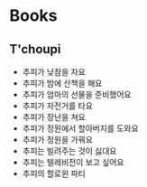 # Books
## T'choupi
* 추피가 낮잠을 자요
* 추피가 밤에 산책을 해요
* 추피가 엄마의 선물을 준비했어요
* 추피가 자전거를 타요
* 추피가 장난을 쳐요
* 추피가 정원에서 할아버지를 도와요
* 추피가 정원을 가꿔요
* 추피는 빌려주는 것이 싫대요
* 추피는 텔레비전이 보고 싶어요
* 추피의 할로윈 파티
